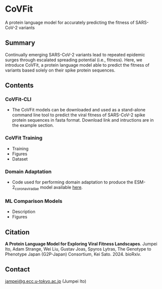 # CoVFit
A protein language model for accurately predicting the fitness of SARS-CoV-2 variants

## Summary
Continually emerging SARS-CoV-2 variants lead to repeated epidemic surges through escalated spreading potential (i.e., fitness). Here, we introduce CoVFit, a protein language model able to predict the fitness of variants based solely on their spike protein sequences.

## Contents
### CoVFit-CLI
- The CoVFit models can be downloaded and used as a stand-alone command line tool to predict the viral fitness of SARS-CoV-2 spike protein sequences in fasta format. Download link and intructions are in the example section.
### CoVFit Training
- Training
- Figures
- Dataset
### Domain Adaptation
- Code used for performing domain adaptation to produce the ESM-2<sub>coronaviradae</sub> model available [here](https://github.com/TheSatoLab/CoVFit/blob/main/Domain%20Adaptation/Domain_Adaptation_training.py).
### ML Comparison Models
- Description
- Figures

## Citation
**A Protein Language Model for Exploring Viral Fitness Landscapes**. Jumpei Ito, Adam Strange, Wei Liu, Gustav Joas, Spyros Lytras, The Genotype to Phenotype Japan (G2P-Japan) Consortium, Kei Sato. 2024. bioRxiv.

## Contact
jampei@g.ecc.u-tokyo.ac.jp (Jumpei Ito)






